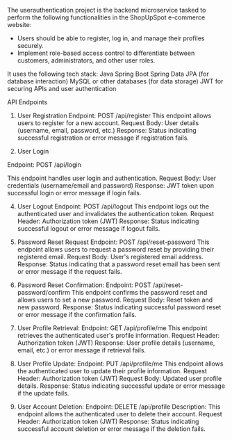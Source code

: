 The userauthentication project is the backend microservice tasked to perform the following functionalities in the ShopUpSpot e-commerce website:
- Users should be able to register, log in, and manage their profiles securely.
- Implement role-based access control to differentiate between customers, administrators, and other user roles.

It uses the following tech stack:
Java
Spring Boot
Spring Data JPA (for database interaction)
MySQL or other databases (for data storage)
JWT for securing APIs and user authentication

API Endpoints
1.	User Registration
   Endpoint: POST /api/register
   This endpoint allows users to register for a new account.
   Request Body: User details (username, email, password, etc.)
	 Response: Status indicating successful registration or error message if registration fails.

2.	User Login
   
   Endpoint: POST /api/login
   
   This endpoint handles user login and authentication.
   Request Body: User credentials (username/email and password)
   Response: JWT token upon successful login or error message if login fails.

4.	User Logout
   Endpoint: POST /api/logout
   This endpoint logs out the authenticated user and invalidates the authentication token.
   Request Header: Authorization token (JWT)
   Response: Status indicating successful logout or error message if logout fails.

5.	Password Reset Request
    Endpoint: POST /api/reset-password
    This endpoint allows users to request a password reset by providing their registered email.
    Request Body: User's registered email address.
    Response: Status indicating that a password reset email has been sent or error message if the request fails.

6.	Password Reset Confirmation:
    Endpoint: POST /api/reset-password/confirm
  	This endpoint confirms the password reset and allows users to set a new password.
    Request Body: Reset token and new password.
    Response: Status indicating successful password reset or error message if the confirmation fails.

7.	User Profile Retrieval:
    Endpoint: GET /api/profile/me
    This endpoint retrieves the authenticated user's profile information.
    Request Header: Authorization token (JWT)
    Response: User profile details (username, email, etc.) or error message if retrieval fails.

8.	User Profile Update:
    Endpoint: PUT /api/profile/me
  	This endpoint allows the authenticated user to update their profile information.
    Request Header: Authorization token (JWT)
    Request Body: Updated user profile details.
    Response: Status indicating successful update or error message if the update fails.

9.	User Account Deletion:
    Endpoint: DELETE /api/profile
    Description: This endpoint allows the authenticated user to delete their account.
    Request Header: Authorization token (JWT)
    Response: Status indicating successful account deletion or error message if the deletion fails.


